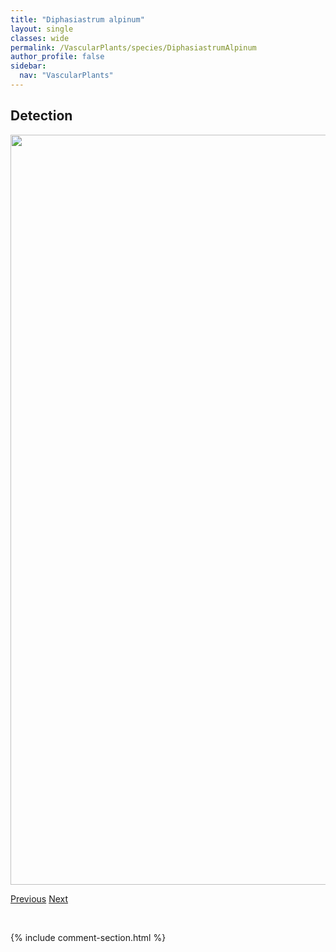 ```yaml
---
title: "Diphasiastrum alpinum"
layout: single
classes: wide
permalink: /VascularPlants/species/DiphasiastrumAlpinum
author_profile: false
sidebar:
  nav: "VascularPlants"
---
```


<h2>Detection</h2>

<a href="https://drive.google.com/uc?export=view&id=16Eq9qEPYjT5T7UQY9pOB7EZ0nkv6jjts">
<img src="https://drive.google.com/uc?export=view&id=16Eq9qEPYjT5T7UQY9pOB7EZ0nkv6jjts" height = "1200" width = "800">
</a>


<a href="/DevelopmentWebsite/VascularPlants/species/DieteriaCanescens" class="pagination--pager" title="Dieteria canescens">Previous</a> <a href="/DevelopmentWebsite/VascularPlants/species/DiphasiastrumComplanatum" class="pagination--pager" title="Diphasiastrum complanatum">Next</a>

<p>&nbsp;</p>

{% include comment-section.html %}
